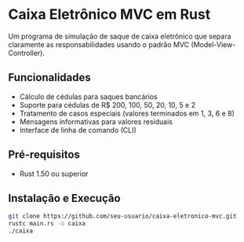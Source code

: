 # Caixa Eletrônico MVC em Rust

Um programa de simulação de saque de caixa eletrônico que separa claramente as responsabilidades usando o padrão MVC (Model-View-Controller).

## Funcionalidades

- Cálculo de cédulas para saques bancários
- Suporte para cédulas de R$ 200, 100, 50, 20, 10, 5 e 2
- Tratamento de casos especiais (valores terminados em 1, 3, 6 e 8)
- Mensagens informativas para valores residuais
- Interface de linha de comando (CLI)

## Pré-requisitos

- Rust 1.50 ou superior


## Instalação e Execução

```bash
git clone https://github.com/seu-usuario/caixa-eletronico-mvc.git
rustc main.rs -o caixa
./caixa
